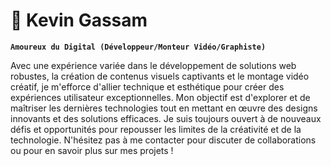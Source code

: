 # 🥇 Kevin Gassam

**` Amoureux du Digital (Développeur/Monteur Vidéo/Graphiste) `**

Avec une expérience variée dans le développement de solutions web robustes, la création de contenus visuels captivants et le montage vidéo créatif, je m'efforce d'allier technique et esthétique pour créer des expériences utilisateur exceptionnelles. Mon objectif est d'explorer et de maîtriser les dernières technologies tout en mettant en œuvre des designs innovants et des solutions efficaces. Je suis toujours ouvert à de nouveaux défis et opportunités pour repousser les limites de la créativité et de la technologie. N'hésitez pas à me contacter pour discuter de collaborations ou pour en savoir plus sur mes projets !



